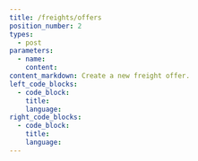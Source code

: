 ```yaml
---
title: /freights/offers
position_number: 2
types:
  - post
parameters:
  - name:
    content:
content_markdown: Create a new freight offer.
left_code_blocks:
  - code_block:
    title:
    language:
right_code_blocks:
  - code_block:
    title:
    language:
---
```

